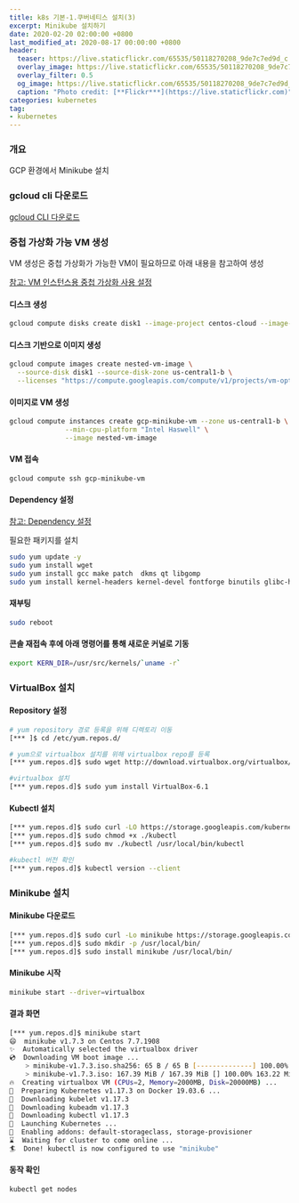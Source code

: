```yaml
---
title: k8s 기본-1.쿠버네티스 설치(3)
excerpt: Minikube 설치하기 
date: 2020-02-20 02:00:00 +0800
last_modified_at: 2020-08-17 00:00:00 +0800
header:
  teaser: https://live.staticflickr.com/65535/50118270208_9de7c7ed9d_c.jpg
  overlay_image: https://live.staticflickr.com/65535/50118270208_9de7c7ed9d_c.jpg
  overlay_filter: 0.5
  og_image: https://live.staticflickr.com/65535/50118270208_9de7c7ed9d_c.jpg
  caption: "Photo credit: [**Flickr***](https://live.staticflickr.com)"
categories: kubernetes
tag:
- kubernetes
---
```


### 개요

GCP 환경에서 Minikube 설치

### gcloud cli 다운로드

[gcloud CLI 다운로드](https://cloud.google.com/sdk/docs#install_the_latest_cloud_tools_version_cloudsdk_current_version)


### 중첩 가상화 가능 VM 생성

VM 생성은 중첩 가상화가 가능한 VM이 필요하므로 아래 내용을 참고하여 생성

[참고: VM 인스턴스용 중첩 가상화 사용 설정](https://cloud.google.com/compute/docs/instances/enable-nested-virtualization-vm-instances#starting_a_nested_vm) <br>

#### 디스크 생성 

```sh 
gcloud compute disks create disk1 --image-project centos-cloud --image-family centos-7 --zone us-central1-b
```

#### 디스크 기반으로 이미지 생성

```sh
gcloud compute images create nested-vm-image \
  --source-disk disk1 --source-disk-zone us-central1-b \
  --licenses "https://compute.googleapis.com/compute/v1/projects/vm-options/global/licenses/enable-vmx"
```

#### 이미지로 VM 생성

```sh
gcloud compute instances create gcp-minikube-vm --zone us-central1-b \
              --min-cpu-platform "Intel Haswell" \
              --image nested-vm-image
```

#### VM 접속
```sh 
gcloud compute ssh gcp-minikube-vm 
```

#### Dependency 설정

[참고: Dependency 설정](http://tonychungblogtest.blogspot.com/2017/10/to-remove-virtualbox-sudo-dpkg-list.html) <br>

필요한 패키지를 설치

```sh 
sudo yum update -y
sudo yum install wget
sudo yum install gcc make patch  dkms qt libgomp
sudo yum install kernel-headers kernel-devel fontforge binutils glibc-headers glibc-devel
```

#### 재부팅

```sh 
sudo reboot
```

#### 콘솔 재접속 후에 아래 명령어를 통해 새로운 커널로 기동 

```sh 
export KERN_DIR=/usr/src/kernels/`uname -r`
```

### VirtualBox 설치

#### Repository 설정 

```sh 
# yum repository 경로 등록을 위해 디렉토리 이동
[*** ]$ cd /etc/yum.repos.d/

# yum으로 virtualbox 설치를 위해 virtualbox repo를 등록
[*** yum.repos.d]$ sudo wget http://download.virtualbox.org/virtualbox/rpm/rhel/virtualbox.repo

#virtualbox 설치
[*** yum.repos.d]$ sudo yum install VirtualBox-6.1
```

#### Kubectl 설치

```sh 
[*** yum.repos.d]$ sudo curl -LO https://storage.googleapis.com/kubernetes-release/release/`curl -s https://storage.googleapis.com/kubernetes-release/release/stable.txt`/bin/linux/amd64/kubectl
[*** yum.repos.d]$ sudo chmod +x ./kubectl
[*** yum.repos.d]$ sudo mv ./kubectl /usr/local/bin/kubectl

#kubectl 버전 확인 
[*** yum.repos.d]$ kubectl version --client
```

### Minikube 설치

#### Minikube 다운로드 
```sh 
[*** yum.repos.d]$ sudo curl -Lo minikube https://storage.googleapis.com/minikube/releases/latest/minikube-linux-amd64   && sudo chmod +x minikube
[*** yum.repos.d]$ sudo mkdir -p /usr/local/bin/
[*** yum.repos.d]$ sudo install minikube /usr/local/bin/
```

#### Minikube 시작

```sh 
minikube start --driver=virtualbox
```

#### 결과 화면

```sh 
[*** yum.repos.d]$ minikube start
😄  minikube v1.7.3 on Centos 7.7.1908
✨  Automatically selected the virtualbox driver
💿  Downloading VM boot image ...
    > minikube-v1.7.3.iso.sha256: 65 B / 65 B [--------------] 100.00% ? p/s 0s
    > minikube-v1.7.3.iso: 167.39 MiB / 167.39 MiB [] 100.00% 163.22 MiB p/s 2s
🔥  Creating virtualbox VM (CPUs=2, Memory=2000MB, Disk=20000MB) ...
🐳  Preparing Kubernetes v1.17.3 on Docker 19.03.6 ...
💾  Downloading kubelet v1.17.3
💾  Downloading kubeadm v1.17.3
💾  Downloading kubectl v1.17.3
🚀  Launching Kubernetes ...
🌟  Enabling addons: default-storageclass, storage-provisioner
⌛  Waiting for cluster to come online ...
🏄  Done! kubectl is now configured to use "minikube"
```

#### 동작 확인 

```sh 
kubectl get nodes
```
